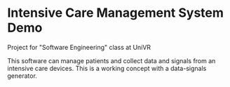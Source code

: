 # Intensive Care Management System Demo
Project for "Software Engineering" class at UniVR

This software can manage patients and collect data and signals from an intensive care devices.
This is a working concept with a data-signals generator.
